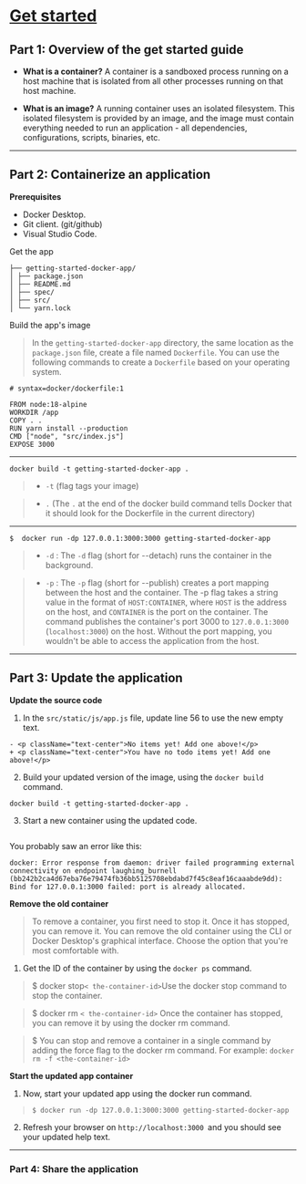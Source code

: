 # [Get started](https://docs.docker.com/get-started/)

## Part 1: Overview of the get started guide

- **What is a container?** A container is a sandboxed process running on a host machine that is isolated from all other processes running on that host machine.

- **What is an image?** A running container uses an isolated filesystem. This isolated filesystem is provided by an image, and the image must contain everything needed to run an application - all dependencies, configurations, scripts, binaries, etc.

---

## Part 2: Containerize an application

**Prerequisites**

- Docker Desktop.
- Git client. (git/github)
- Visual Studio Code.

Get the app

```
├── getting-started-docker-app/
│ ├── package.json
│ ├── README.md
│ ├── spec/
│ ├── src/
│ └── yarn.lock
```
Build the app's image

> In the `getting-started-docker-app` directory, the same location as the `package.json` file, create a file named `Dockerfile`. You can use the following commands to create a `Dockerfile` based on your operating system.

```
# syntax=docker/dockerfile:1

FROM node:18-alpine
WORKDIR /app
COPY . .
RUN yarn install --production
CMD ["node", "src/index.js"]
EXPOSE 3000
```
---
` docker build -t getting-started-docker-app . `

> - `-t` (flag tags your image)

> - `.` (The `.` at the end of the docker build command tells Docker that it should look for the Dockerfile in the current directory)


---

`$  docker run -dp 127.0.0.1:3000:3000 getting-started-docker-app `

> - `-d` : The `-d` flag (short for --detach) runs the container in the background.

> - `-p` :  The `-p` flag (short for --publish) creates a port mapping between the host and the container. 
    The -p flag takes a string value in the format of `HOST:CONTAINER`, where `HOST` is the address on the host, and `CONTAINER` is the port on the container. 
    The command publishes the container's port 3000 to `127.0.0.1:3000` (`localhost:3000`) on the host. Without the port mapping, you wouldn't be able to access the application from the host.

---

## Part 3: Update the application

**Update the source code**

1. In the `src/static/js/app.js` file, update line 56 to use the new empty text.

```
- <p className="text-center">No items yet! Add one above!</p>
+ <p className="text-center">You have no todo items yet! Add one above!</p>
```

2. Build your updated version of the image, using the `docker build` command.

```
docker build -t getting-started-docker-app .
```

3. Start a new container using the updated code.

```docker run -dp 127.0.0.1:3000:3000 getting-started-docker-app
```
You probably saw an error like this:
```
docker: Error response from daemon: driver failed programming external connectivity on endpoint laughing_burnell 
(bb242b2ca4d67eba76e79474fb36bb5125708ebdabd7f45c8eaf16caaabde9dd): Bind for 127.0.0.1:3000 failed: port is already allocated.
```

**Remove the old container**

> To remove a container, you first need to stop it. Once it has stopped, you can remove it. You can remove the old container using the CLI or Docker Desktop's graphical interface. Choose the option that you're most comfortable with.
1. Get the ID of the container by using the `docker ps` command.

> $ docker stop` < the-container-id> `Use the docker stop command to stop the container.

> $ docker rm `< the-container-id>` Once the container has stopped, you can remove it by using the docker rm command.

> $ You can stop and remove a container in a single command by adding the force flag to the docker rm command. For example: `docker rm -f <the-container-id>`

**Start the updated app container**

1. Now, start your updated app using the docker run command.

> `$ docker run -dp 127.0.0.1:3000:3000 getting-started-docker-app`

2. Refresh your browser on `http://localhost:3000 `and you should see your updated help text.

---

### Part 4: Share the application